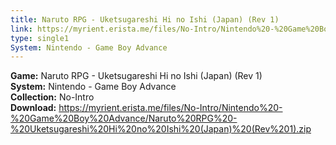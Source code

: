 ```yaml
---
title: Naruto RPG - Uketsugareshi Hi no Ishi (Japan) (Rev 1)
link: https://myrient.erista.me/files/No-Intro/Nintendo%20-%20Game%20Boy%20Advance/Naruto%20RPG%20-%20Uketsugareshi%20Hi%20no%20Ishi%20(Japan)%20(Rev%201).zip
type: single1
System: Nintendo - Game Boy Advance
---
```

<b>Game:</b> Naruto RPG - Uketsugareshi Hi no Ishi (Japan) (Rev 1)<br>
<b>System:</b> Nintendo - Game Boy Advance<br>
<b>Collection:</b> No-Intro<br>
<b>Download:</b> https://myrient.erista.me/files/No-Intro/Nintendo%20-%20Game%20Boy%20Advance/Naruto%20RPG%20-%20Uketsugareshi%20Hi%20no%20Ishi%20(Japan)%20(Rev%201).zip